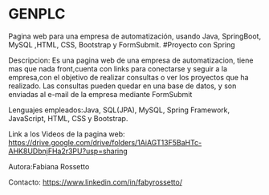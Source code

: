# GENPLC
Pagina web para una empresa de automatización, usando Java, SpringBoot, MySQL ,HTML, CSS, Bootstrap y FormSubmit.
#Proyecto con Spring

Descripcion: Es una pagina web de una empresa de automatizacion, tiene mas que nada front,cuenta con links para conectarse y seguir a la empresa,con el objetivo de realizar consultas o ver los proyectos que ha realizado.
Las consultas pueden quedar en una base de datos, y son enviadas al e-mail de la empresa mediante FormSubmit

Lenguajes empleados:Java, SQL(JPA), MySQL, Spring Framework, JavaScript, HTML, CSS y Bootstrap.

Link a los Videos de la pagina web: https://drive.google.com/drive/folders/1AiAGT13F5BaHTc-AHK8UDbnjFHa2r3PU?usp=sharing

Autora:Fabiana Rossetto

Contacto: https://www.linkedin.com/in/fabyrossetto/
